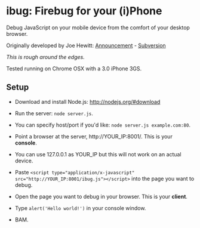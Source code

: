 ibug: Firebug for your (i)Phone
===============================

Debug JavaScript on your mobile device from the comfort of your desktop browser.

Originally developed by Joe Hewitt: [Announcement](http://www.joehewitt.com/blog/firebug_for_iph.php) - [Subversion](http://fbug.googlecode.com/svn/trunk/ibug/)

_This is rough around the edges._

Tested running on Chrome OSX with a 3.0 iPhone 3GS.

Setup
-----

* Download and install Node.js: http://nodejs.org/#download

* Run the server: `node server.js`. 
 * You can specify host/port if you'd like: `node server.js example.com:80`.

* Point a browser at the server, http://YOUR_IP:8001/. This is your **console**.
 * You can use 127.0.0.1 as YOUR_IP but this will not work on an actual device.

* Paste `<script type="application/x-javascript" src="http://YOUR_IP:8001/ibug.js"></script>` into the page you want to debug.

* Open the page you want to debug in your browser. This is your **client**.

* Type `alert('Hello world!')` in your console window.

* BAM.